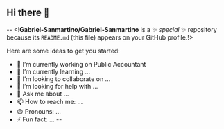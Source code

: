 ## Hi there 👋

--
<!**Gabriel-Sanmartino/Gabriel-Sanmartino** is a ✨ _special_ ✨ repository because its `README.md` (this file) appears on your GitHub profile.!>

Here are some ideas to get you started:

- 🔭 I’m currently working on Public Accountant
- 🌱 I’m currently learning ...
- 👯 I’m looking to collaborate on ...
- 🤔 I’m looking for help with ...
- 💬 Ask me about ...
- 📫 How to reach me: ...
- 😄 Pronouns: ...
- ⚡ Fun fact: ...
--

